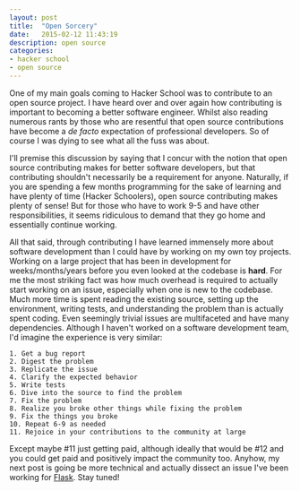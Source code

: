 ```yaml
---
layout: post
title:  "Open Sorcery"
date:   2015-02-12 11:43:19
description: open source
categories:
- hacker school
- open source
---
```


One of my main goals coming to Hacker School was to contribute to an open source project. I have heard over and over again how contributing is important to becoming a better software engineer. Whilst also reading numerous rants by those who are resentful that open source contributions have become a *de facto* expectation of professional developers. So of course I was dying to see what all the fuss was about.

I'll premise this discussion by saying that I concur with the notion that open source contributing makes for better software developers, but that contributing shouldn't necessarily be a requirement for anyone. Naturally, if you are spending a few months programming for the sake of learning and have plenty of time (Hacker Schoolers), open source contributing makes plenty of sense! But for those who have to work 9-5 and have other responsibilities, it seems ridiculous to demand that they go home and essentially continue working.

All that said, through contributing I have learned immensely more about software development than I could have by working on my own toy projects. Working on a large project that has been in development for weeks/months/years before you even looked at the codebase is **hard**. For me the most striking fact was how much overhead is required to actually start working on an issue, especially when one is new to the codebase. Much more time is spent reading the existing source, setting up the environment, writing tests, and understanding the problem than is actually spent coding. Even seemingly trivial issues are multifaceted and have many dependencies. Although I haven't worked on a software development team, I'd imagine the experience is very similar: 

    1. Get a bug report
    2. Digest the problem
    3. Replicate the issue 
    4. Clarify the expected behavior
    5. Write tests
    6. Dive into the source to find the problem
    7. Fix the problem
    8. Realize you broke other things while fixing the problem
    9. Fix the things you broke
    10. Repeat 6-9 as needed
    11. Rejoice in your contributions to the community at large

Except maybe #11 just getting paid, although ideally that would be #12 and you could get paid and positively impact the community too. Anyhow, my next post is going be more technical and actually dissect an issue I've been working for [Flask][1]. Stay tuned!

[1]: https://github.com/mitsuhiko/flask